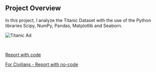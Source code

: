 ## Project Overview
In this project, I analyze the Titanic Dataset with the use of the Python libraries Scipy, NumPy, Pandas, Matplotlib and Seaborn.

![Titanic Ad](https://upload.wikimedia.org/wikipedia/commons/thumb/a/a4/RMS_Titanic_Ad_April_10%2C_1912.jpg/300px-RMS_Titanic_Ad_April_10%2C_1912.jpg)
<center><a href="https://en.wikipedia.org/wiki/RMS_Titanic"> </a><br></center>

[Report with code](https://jkarakas.github.io/P2-Investigate-a-dataset/DAND-P2-Project-Code.html) 

[For Civilians - Report with no-code](https://jkarakas.github.io/P2-Investigate-a-dataset/DAND-P2-Project-Nocode.html)




